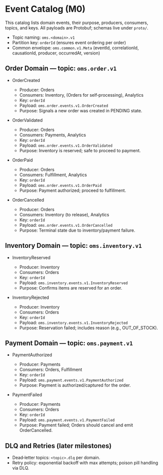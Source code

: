 # Event Catalog (M0)

This catalog lists domain events, their purpose, producers, consumers, topics, and keys. All payloads are Protobuf; schemas live under `proto/`.

- Topic naming: `oms.<domain>.v1`
- Partition key: `orderId` (ensures event ordering per order)
- Common envelope: `oms.common.v1.Meta` (eventId, correlationId, causationId, producer, occurredAt, version)

## Order Domain — topic: `oms.order.v1`

- OrderCreated
  - Producer: Orders
  - Consumers: Inventory, (Orders for self‑processing), Analytics
  - Key: `orderId`
  - Payload: `oms.order.events.v1.OrderCreated`
  - Purpose: Signals a new order was created in PENDING state.

- OrderValidated
  - Producer: Orders
  - Consumers: Payments, Analytics
  - Key: `orderId`
  - Payload: `oms.order.events.v1.OrderValidated`
  - Purpose: Inventory is reserved; safe to proceed to payment.

- OrderPaid
  - Producer: Orders
  - Consumers: Fulfillment, Analytics
  - Key: `orderId`
  - Payload: `oms.order.events.v1.OrderPaid`
  - Purpose: Payment authorized; proceed to fulfillment.

- OrderCancelled
  - Producer: Orders
  - Consumers: Inventory (to release), Analytics
  - Key: `orderId`
  - Payload: `oms.order.events.v1.OrderCancelled`
  - Purpose: Terminal state due to inventory/payment failure.

## Inventory Domain — topic: `oms.inventory.v1`

- InventoryReserved
  - Producer: Inventory
  - Consumers: Orders
  - Key: `orderId`
  - Payload: `oms.inventory.events.v1.InventoryReserved`
  - Purpose: Confirms items are reserved for an order.

- InventoryRejected
  - Producer: Inventory
  - Consumers: Orders
  - Key: `orderId`
  - Payload: `oms.inventory.events.v1.InventoryRejected`
  - Purpose: Reservation failed; includes reason (e.g., OUT_OF_STOCK).

## Payment Domain — topic: `oms.payment.v1`

- PaymentAuthorized
  - Producer: Payments
  - Consumers: Orders, Fulfillment
  - Key: `orderId`
  - Payload: `oms.payment.events.v1.PaymentAuthorized`
  - Purpose: Payment is authorized/captured for the order.

- PaymentFailed
  - Producer: Payments
  - Consumers: Orders
  - Key: `orderId`
  - Payload: `oms.payment.events.v1.PaymentFailed`
  - Purpose: Payment failed; Orders should cancel and emit OrderCancelled.

## DLQ and Retries (later milestones)

- Dead‑letter topics: `<topic>.dlq` per domain.
- Retry policy: exponential backoff with max attempts; poison pill handling via DLQ.

